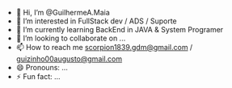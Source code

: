 - 👋 Hi, I’m @GuilhermeA.Maia
- 👀 I’m interested in FullStack dev / ADS / Suporte 
- 🌱 I’m currently learning BackEnd in JAVA & System Programer
- 💞️ I’m looking to collaborate on ...
- 📫 How to reach me scorpion1839.gdm@gmail.com / guizinho00augusto@gmail.com
- 😄 Pronouns: ...
- ⚡ Fun fact: ...

<!---
GuilhermeADM97/GuilhermeADM97 is a ✨ special ✨ repository because its `README.md` (this file) appears on your GitHub profile.
You can click the Preview link to take a look at your changes.
--->
